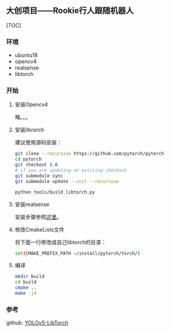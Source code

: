 ## 大创项目——Rookie行人跟随机器人

[TOC]

### 环境

* ubuntu18
* opencv4
* realsense
* libtorch

### 开始

1. 安装Opencv4

   略。。。

2. 安装librorch

   建议使用源码安装：

   ```bash
   git clone --recursive https://github.com/pytorch/pytorch
   cd pytorch
   git checkout 1.6
   # if you are updating an existing checkout
   git submodule sync
   git submodule update --init --recursive
   
   python tools/build_libtorch.py
   ```

3. 安装realsense

   安装步骤参照[这里](https://github.com/IntelRealSense/librealsense/blob/master/doc/distribution_linux.md)。

4. 修改CmakeLists文件

   将下面一行修改成自己libtorch的目录：

   ```bash
   set(CMAKE_PREFIX_PATH ~/install/pytorch/torch/)
   ```

5. 编译

   ```bash
   mkdir build
   cd build
   cmake ..
   make -j4
   ```

   

### 参考

github: [YOLOv5-LibTorch](https://github.com/Nebula4869/YOLOv5-LibTorch)



